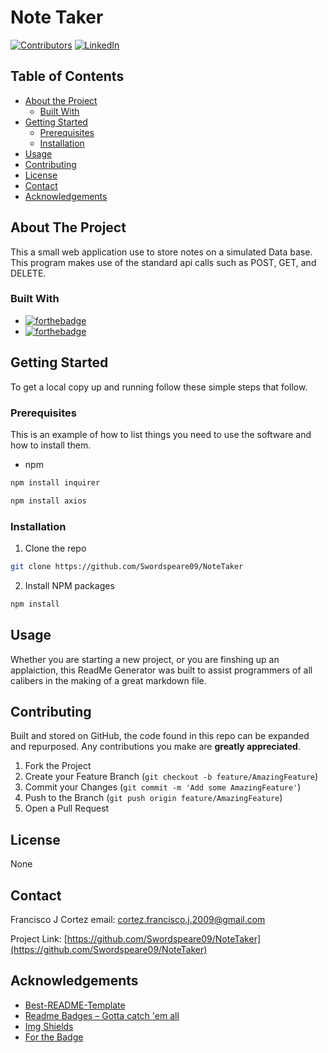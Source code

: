 # Note Taker
[![Contributors][contributors-shield]][contributors-url]
[![LinkedIn][linkedin-shield]][linkedin-url]
## Table of Contents

* [About the Project](#about-the-project)
  * [Built With](#built-with)
* [Getting Started](#getting-started)
  * [Prerequisites](#prerequisites)
  * [Installation](#installation)
* [Usage](#usage)
* [Contributing](#contributing)
* [License](#license)
* [Contact](#contact)
* [Acknowledgements](#acknowledgements)


## About The Project

This a small web application use to store notes on a simulated Data base. This program makes use of the standard api calls such as POST, GET, and DELETE.

### Built With

* [![forthebadge](https://forthebadge.com/images/badges/uses-js.svg)](https://forthebadge.com)
* [![forthebadge](https://forthebadge.com/images/badges/made-with-javascript.svg)](https://forthebadge.com)


## Getting Started

To get a local copy up and running follow these simple steps that follow.

### Prerequisites

This is an example of how to list things you need to use the software and how to install them.
* npm 
```sh
npm install inquirer
```
```sh
npm install axios
```

### Installation
 
1. Clone the repo
```sh
git clone https://github.com/Swordspeare09/NoteTaker
```
2. Install NPM packages
```sh
npm install
```

## Usage

Whether you are starting a new project, or you are finshing up an applaiction, this ReadMe Generator was built to assist programmers of all calibers in the making of a great markdown file. 

## Contributing

Built and stored on GitHub, the code found in this repo can be expanded and repurposed. Any contributions you make are **greatly appreciated**.

1. Fork the Project
2. Create your Feature Branch (`git checkout -b feature/AmazingFeature`)
3. Commit your Changes (`git commit -m 'Add some AmazingFeature'`)
4. Push to the Branch (`git push origin feature/AmazingFeature`)
5. Open a Pull Request


## License

None

## Contact

Francisco J Cortez 
email: cortez.francisco.j.2009@gmail.com

Project Link: [https://github.com/Swordspeare09/NoteTaker](https://github.com/Swordspeare09/NoteTaker)


## Acknowledgements

* [Best-README-Template](https://github.com/othneildrew/Best-README-Template/blob/master/README.md)
* [Readme Badges – Gotta catch 'em all](https://github.com/boennemann/badges)
* [Img Shields](https://shields.io)
* [For the Badge](https://forthebadge.com/)



<!-- MARKDOWN LINKS & IMAGES -->
[linkedin-shield]: https://img.shields.io/badge/-LinkedIn-black.svg?style=flat-square&logo=linkedin&colorB=555
[linkedin-url]: https://www.linkedin.com/in/franciscojcortez2009/
[contributors-shield]: https://img.shields.io/github/contributors/Swordspeare09/NoteTaker.svg?style=flat-square
[contributors-url]: https://github.com/Swordspeare09/NoteTaker/graphs/contributors